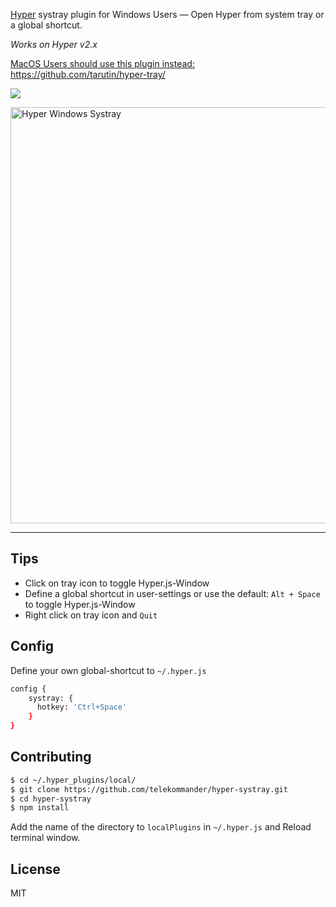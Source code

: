 [Hyper](https://hyper.is) systray plugin for Windows Users — Open Hyper from system tray or a global shortcut.

*Works on Hyper v2.x*

[MacOS Users should use this plugin instead:](https://github.com/tarutin/hyper-tray/) https://github.com/tarutin/hyper-tray/

<p>
    <img src="https://img.shields.io/npm/dt/hyper-systray.svg"/>
</p>

<p>
    <img src="https://raw.githubusercontent.com/telekommander/hyper-systray/master/assets/preview.gif" width="666" alt="Hyper Windows Systray"/>
</p>

---

## Tips
* Click on tray icon to toggle Hyper.js-Window
* Define a global shortcut in user-settings or use the default:  `Alt + Space` to toggle Hyper.js-Window
* Right click on tray icon and `Quit`

## Config
Define your own global-shortcut to `~/.hyper.js`
```bash
config {
    systray: {
      hotkey: 'Ctrl+Space'
    }
}
```

## Contributing
```bash
$ cd ~/.hyper_plugins/local/
$ git clone https://github.com/telekommander/hyper-systray.git
$ cd hyper-systray
$ npm install
```
Add the name of the directory to `localPlugins` in `~/.hyper.js` and Reload terminal window.

## License
MIT
